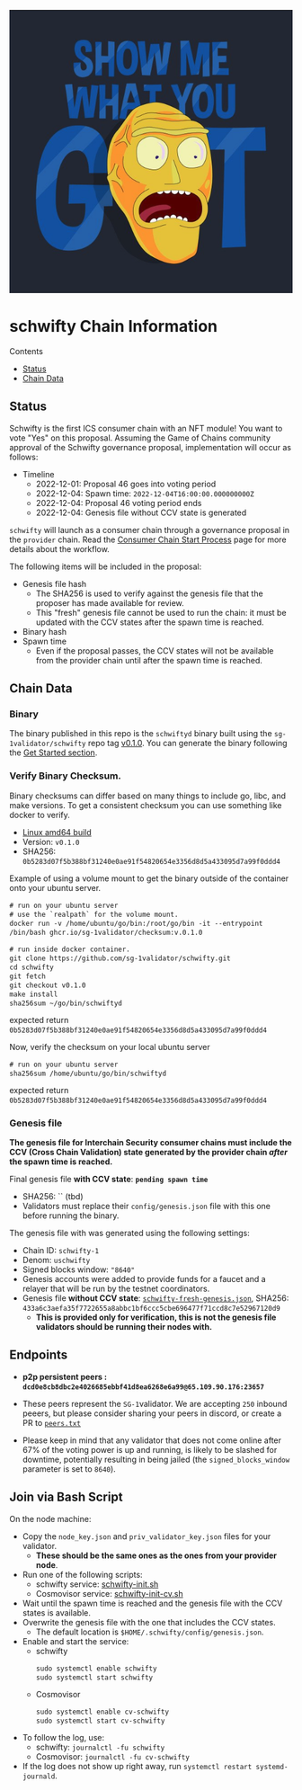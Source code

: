 ![SG-1 GOT logo](https://github.com/sg-1validator/schwifty/raw/main/GOT.png)
# schwifty Chain Information

Contents

* [Status](#status)
* [Chain Data](#chain-data)

## Status

Schwifty is the first ICS consumer chain with an NFT module! 
You want to vote "Yes" on this proposal.
Assuming the Game of Chains community approval of the Schwifty governance proposal, implementation will occur as follows:

* Timeline
  * 2022-12-01: Proposal 46 goes into voting period
  * 2022-12-04: Spawn time: `2022-12-04T16:00:00.000000000Z`
  * 2022-12-04: Proposal 46 voting period ends
  * 2022-12-04: Genesis file without CCV state is generated


`schwifty` will launch as a consumer chain through a governance proposal in the `provider` chain. Read the [Consumer Chain Start Process](/docs/Consumer-Chain-Start-Process.md) page for more details about the workflow.

The following items will be included in the proposal:
* Genesis file hash
  * The SHA256 is used to verify against the genesis file that the proposer has made available for review.
  * This "fresh" genesis file cannot be used to run the chain: it must be updated with the CCV states after the spawn time is reached.
* Binary hash
* Spawn time
  * Even if the proposal passes, the CCV states will not be available from the provider chain until after the spawn time is reached.

## Chain Data

### Binary

The binary published in this repo is the `schwiftyd` binary built using the `sg-1validator/schwifty` repo tag [v0.1.0](https://github.com/sg-1validator/schwifty/releases/tag/v0.1.0). You can generate the binary following the [Get Started section](https://github.com/sg-1validator/schwifty/tree/v0.1.0#get-started).

### Verify Binary Checksum.
Binary checksums can differ based on many things to include go, libc, and make versions. To get a consistent checksum you can use something like docker to verify.

  * [Linux amd64 build](schwiftyd)
  * Version: `v0.1.0`
  * SHA256: `0b5283d07f5b388bf31240e0ae91f54820654e3356d8d5a433095d7a99f0ddd4`

  Example of using a volume mount to get the binary outside of the container onto your ubuntu server.
  ```
  # run on your ubuntu server
  # use the `realpath` for the volume mount.
  docker run -v /home/ubuntu/go/bin:/root/go/bin -it --entrypoint /bin/bash ghcr.io/sg-1validator/checksum:v.0.1.0
  ```
  ```
  # run inside docker container.
  git clone https://github.com/sg-1validator/schwifty.git
  cd schwifty
  git fetch
  git checkout v0.1.0
  make install
  sha256sum ~/go/bin/schwiftyd
  ```
  expected return `0b5283d07f5b388bf31240e0ae91f54820654e3356d8d5a433095d7a99f0ddd4`  
  
  Now, verify the checksum on your local ubuntu server  
  ```
  # run on your ubuntu server
  sha256sum /home/ubuntu/go/bin/schwiftyd
  ```
  expected return `0b5283d07f5b388bf31240e0ae91f54820654e3356d8d5a433095d7a99f0ddd4`  

### Genesis file

**The genesis file for Interchain Security consumer chains must include the CCV (Cross Chain Validation) state generated by the provider chain _after_ the spawn time is reached.**

Final genesis file **with CCV state**: **`pending spawn time`**
- SHA256: `` (tbd)
- Validators must replace their `config/genesis.json` file with this one before running the binary.

The genesis file with was generated using the following settings:

* Chain ID: `schwifty-1`
* Denom: `uschwifty`
* Signed blocks window: `"8640"`
* Genesis accounts were added to provide funds for a faucet and a relayer that will be run by the testnet coordinators.
* Genesis file **without CCV state**: [`schwifty-fresh-genesis.json`](schwifty-fresh-genesis.json), SHA256: `433a6c3aefa35f7722655a8abbc1bf6ccc5cbe696477f71ccd8c7e52967120d9`
  * **This is provided only for verification, this is not the genesis file validators should be running their nodes with.**

## Endpoints

* **p2p persistent peers : `dcd0e8cb8dbc2e4026685ebbf41d8ea6268e6a99@65.109.90.176:23657`**
* These peers represent the `SG-1`validator. We are accepting `250` inbound peeers, but please consider sharing your peers in discord, or create a PR to [`peers.txt`](peers.txt)

* Please keep in mind that any validator that does not come online after 67% of the voting power is up and running, is likely to be slashed for downtime, potentially resulting in being jailed (the `signed_blocks_window` parameter is set to `8640`).

## Join via Bash Script

On the node machine:
- Copy the `node_key.json` and `priv_validator_key.json` files for your validator.
  - **These should be the same ones as the ones from your provider node**.
- Run one of the following scripts:
  - schwifty service: [schwifty-init.sh](schwifty-init.sh)
  - Cosmovisor service: [schwifty-init-cv.sh](schwifty-init-cv.sh)
- Wait until the spawn time is reached and the genesis file with the CCV states is available.
- Overwrite the genesis file with the one that includes the CCV states.
  - The default location is `$HOME/.schwifty/config/genesis.json`.
- Enable and start the service:
  - schwifty
    ```
    sudo systemctl enable schwifty
    sudo systemctl start schwifty
    ```
  - Cosmovisor
    ```
    sudo systemctl enable cv-schwifty
    sudo systemctl start cv-schwifty
    ```
- To follow the log, use:
  - schwifty: `journalctl -fu schwifty`
  - Cosmovisor: `journalctl -fu cv-schwifty`
- If the log does not show up right away, run `systemctl restart systemd-journald`.
